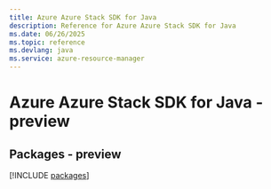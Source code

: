 ```yaml
---
title: Azure Azure Stack SDK for Java
description: Reference for Azure Azure Stack SDK for Java
ms.date: 06/26/2025
ms.topic: reference
ms.devlang: java
ms.service: azure-resource-manager
---
```

# Azure Azure Stack SDK for Java - preview
## Packages - preview
[!INCLUDE [packages](azure-stack-index.md)]